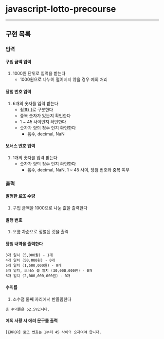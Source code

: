# javascript-lotto-precourse

---

## 구현 목록

### 입력

#### 구입 금액 입력

1. 1000원 단위로 입력을 받는다
    - 1000원으로 나누어 떨어지지 않을 경우 예외 처리

#### 당첨 번호 입력

1. 6개의 숫자를 입력 받는다
    - 쉼표(,)로 구분한다
    - 중복 숫자가 있는지 확인한다
    - 1 ~ 45 사이인지 확인한다
    - 숫자가 양의 정수 인지 확인한다
        - 음수, decimal, NaN

#### 보너스 번호 입력

1. 1개의 숫자를 입력 받는다
    - 숫자가 양의 정수 인지 확인한다
        - 음수, decimal, NaN, 1 ~ 45 사이, 당첨 번호와 중복 여부

### 출력

#### 발행한 로또 수량

1. 구입 금액을 1000으로 나눈 값을 출력한다

#### 발행 번호

1. 오름 차순으로 정렬된 것을 출력

#### 당첨 내역을 출력한다

```termianl
3개 일치 (5,000월) - 1개
4개 일치 (50,000원) - 0개
5개 일치 (1,500,000원) - 0개
5개 일치, 보너스 볼 일치 (30,000,000원) - 0개
6개 일치 (2,000,000,000원) - 0개
```

#### 수익률

1. 소수점 둘째 자리에서 반올림한다

```terminal
총 수익률은 62.5%입니다.
```

#### 예외 사황 시 에러 문구를 출력

```termainal
[ERROR] 로또 번호는 1부터 45 사이의 숫자여야 합니다.
```

